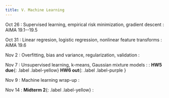 ```yaml
---
title: V. Machine Learning
---
```


Oct 26
: Supervised learning, empirical risk minimization, gradient descent 
  : AIMA 19.1--19.5

Oct 31
: Linear regresion, logistic regression, nonlinear feature transforms
  : AIMA 19.6

Nov 2
: Overfitting, bias and variance, regularization, validation
  : 

Nov 7
: Unsupervised learning, k-means, Gaussian mixture models
  : 
: **HW5 due**{: .label .label-yellow} **HW6 out**{: .label .label-purple }

Nov 9
: Machine learning wrap-up
  : 

Nov 14
: **Midterm 2**{: .label .label-yellow}
  : 